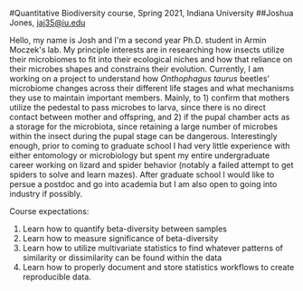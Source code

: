 #Quantitative Biodiversity course, Spring 2021, Indiana University
##Joshua Jones, jaj35@iu.edu

Hello, my name is Josh and I'm a second year Ph.D. student in Armin Moczek's lab. My principle interests are in researching how insects utilize their microbiomes to fit into their ecological niches and how that reliance on their microbes shapes and constrains their evolution. Currently, I am working on a project to understand how *Onthophagus taurus* beetles' microbiome changes across their different life stages and what mechanisms they use to maintain important members. Mainly, to 1) confirm that mothers utilize the pedestal to pass microbes to larva, since there is no direct contact between mother and offspring, and 2) if the pupal chamber acts as a storage for the microbiota, since retaining a large number of microbes within the insect during the pupal stage can be dangerous. Interestingly enough, prior to coming to graduate school I had very little experience with either entomology or microbiology but spent my entire undergraduate career working on lizard and spider behavior (notably a failed attempt to get spiders to solve and learn mazes). After graduate school I would like to persue a postdoc and go into academia but I am also open to going into industry if possibly.

Course expectations:
1. Learn how to quantify beta-diversity between samples
1. Learn how to measure significance of beta-diversity
1. Learn how to utilize multivariate statistics to find whatever patterns of similarity or dissimilarity can be found within the data
1. Learn how to properly document and store statistics workflows to create reproducible data. 